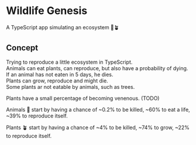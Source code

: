 # Wildlife Genesis

A TypeScript app simulating an ecosystem 🥀🪴

## Concept

Trying to reproduce a little ecosystem in TypeScript.  
Animals can eat plants, can reproduce, but also have a probability of dying.  
If an animal has not eaten in 5 days, he dies.  
Plants can grow, reproduce and might die.  
Some plants ar not eatable by animals, such as trees.

Plants have a small percentage of becoming venenous. (TODO)

Animals 🦄 start by having a chance of ~0.2% to be killed, ~60% to eat a life, ~39% to reproduce itself.

Plants 🪴 start by having a chance of ~4% to be killed, ~74% to grow, ~22% to reproduce itself.
